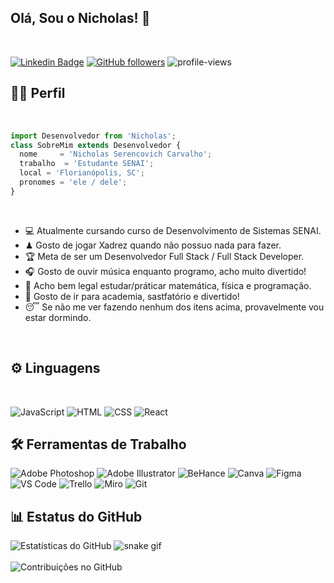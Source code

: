 ## Olá, Sou o Nicholas! 👋

<br>

[![Linkedin Badge](https://img.shields.io/badge/-LinkedIn-blue?style=flat-square&logo=Linkedin&logoColor=white&link=https://www.linkedin.com/in/nicholas-carvalho-2b73a5297/)](https://www.linkedin.com/in/nicholas-carvalho-2b73a5297/)
[![GitHub followers](https://img.shields.io/github/followers/nicholas-sc-08?label=Follow&style=social)](https://github.com/nicholas-sc-08)
![profile-views](https://komarev.com/ghpvc/?username=nicholas-sc-08&color=blue)
<!--
**NicholasSC08/NicholasSC08** is a ✨ _special_ ✨ repository because its `README.md` (this file) appears on your GitHub profile.

Here are some ideas to get you started:

- 🔭 I’m currently working on ...
- 🌱 I’m currently learning ...
- 👯 I’m looking to collaborate on ...
- 🤔 I’m looking for help with ...
- 💬 Ask me about ...
- 📫 How to reach me: ...
- 😄 Pronouns: ...
- ⚡ Fun fact: ...
-->

## 👨‍💻 Perfil

<br>

```js
import Desenvolvedor from 'Nicholas';
class SobreMim extends Desenvolvedor {
  nome     = 'Nicholas Serencovich Carvalho';
  trabalho  = 'Estudante SENAI';
  local = 'Florianópolis, SC';
  pronomes = 'ele / dele';
}
```
<br>

<ul>
  <li>💻 Atualmente cursando curso de Desenvolvimento de Sistemas SENAI.</li>
  <li>♟ Gosto de jogar Xadrez quando não possuo nada para fazer.</li>
  <li>🏆 Meta de ser um Desenvolvedor Full Stack / Full Stack Developer.</li>
  <li>🎧 Gosto de ouvir música enquanto programo, acho muito divertido!</li>
  <li>📙 Acho bem legal estudar/práticar matemática, física e programação.</li>
  <li>💪 Gosto de ir para academia, sastfatório e divertido!</li>
  <li>😴 Se não me ver fazendo nenhum dos itens acima, provavelmente vou estar dormindo.</li>
</ul>

<br>

## ⚙ Linguagens

<br>

![JavaScript](https://img.shields.io/badge/-JavaScript-F7DF1E?style=flat-square&logo=javascript&logoColor=black)
![HTML](https://img.shields.io/badge/-HTML-E34F26?style=flat-square&logo=html5&logoColor=white)
![CSS](https://img.shields.io/badge/-CSS-1572B6?style=flat-square&logo=css3&logoColor=white)
![React](https://img.shields.io/badge/-React-61DAFB?style=flat-square&logo=react&logoColor=white)

## 🛠 Ferramentas de Trabalho

![Adobe Photoshop](https://img.shields.io/badge/Adobe%20Photoshop-31A8FF?style=for-the-badge&logo=Adobe%20Photoshop&logoColor=black)
![Adobe Illustrator](https://img.shields.io/badge/Adobe%20Illustrator-FF9A00?style=for-the-badge&logo=adobe%20illustrator&logoColor=black)
![BeHance](https://img.shields.io/badge/Behance-0054F7?style=for-the-badge&logo=behance&logoColor=black)
![Canva](https://img.shields.io/badge/Canva-%2300C4CC.svg?&style=for-the-badge&logo=Canva&logoColor=black)
![Figma](https://img.shields.io/badge/Figma-F24E1E?style=for-the-badge&logo=figma&logoColor=black)
![VS Code](https://img.shields.io/badge/Visual_Studio_Code-0078D4?style=for-the-badge&logo=visual%20studio%20code&logoColor=black)
![Trello](https://img.shields.io/badge/Trello-0052CC?style=for-the-badge&logo=trello&logoColor=black)
![Miro](https://img.shields.io/badge/Miro-050038?style=for-the-badge&logo=Miro&logoColor=white)
![Git](https://img.shields.io/badge/GIT-E44C30?style=for-the-badge&logo=git&logoColor=black)

## 📊 Estatus do GitHub
![Estatísticas do GitHub](https://github-readme-stats.vercel.app/api?username=nicholas-sc-08&show_icons=true&theme=dark)
![snake gif](https://github.com/nicholas-sc-08/NicholasSC08/blob/output/github-contribution-grid-snake.svg)
<br>
<br>
![Contribuições no GitHub](https://github-readme-streak-stats.herokuapp.com/?user=nicholas-sc-08&theme=dark)
